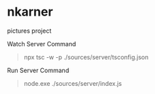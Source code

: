 # nkarner
pictures project

Watch Server Command
> npx tsc -w -p ./sources/server/tsconfig.json

Run Server Command 
> node.exe ./sources/server/index.js